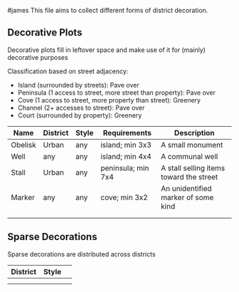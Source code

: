 #james
This file aims to collect different forms of district decoration.

## Decorative Plots
Decorative plots fill in leftover space and make use of it for (mainly) decorative purposes

Classification based on street adjacency:
- Island (surrounded by streets): Pave over
- Peninsula (1 access to street, more street than property): Pave over
- Cove (1 access to street, more property than street): Greenery
- Channel (2+ accesses to street): Pave over
- Court (surrounded by property): Greenery

| Name    | District | Style | Requirements       | Description                             |
| ------- | -------- | ----- | ------------------ | --------------------------------------- |
| Obelisk | Urban    | any   | island; min 3x3    | A small monument                        |
| Well    | any      | any   | island; min 4x4    | A communal well                         |
| Stall   | Urban    | any   | peninsula; min 7x4 | A stall selling items toward the street |
| Marker  | any      | any   | cove; min 3x2      | An unidentified marker of some kind     |
|         |          |       |                    |                                         |
|         |          |       |                    |                                         |

## Sparse Decorations
Sparse decorations are distributed across districts 

| District | Style |     |
| -------- | ----- | --- |
|          |       |     |
|          |       |     |
